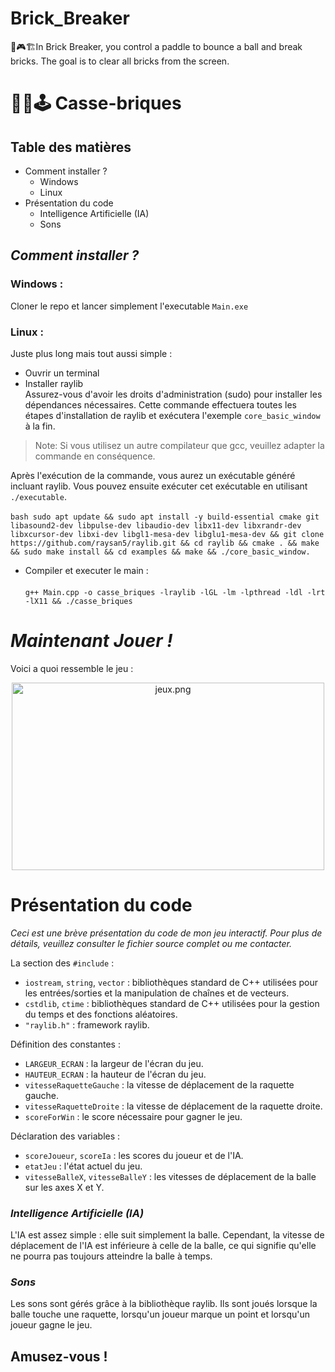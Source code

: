 # Brick_Breaker
🧱🎮🏗️In Brick Breaker, you control a paddle to bounce a ball and break bricks. The goal is to clear all bricks from the screen. 

# 🧱🚀🕹️ Casse-briques

## Table des matières
- Comment installer ?
  - Windows
  - Linux
- Présentation du code
  - Intelligence Artificielle (IA)
  - Sons

## *Comment installer ?*

### Windows :

Cloner le repo et lancer simplement l'executable `Main.exe`

### Linux :

Juste plus long mais tout aussi simple :

- Ouvrir un terminal 
- Installer raylib <br>
Assurez-vous d'avoir les droits d'administration (sudo) pour installer les dépendances nécessaires. Cette commande effectuera toutes les étapes d'installation de raylib et exécutera l'exemple `core_basic_window` à la fin.

> Note: Si vous utilisez un autre compilateur que gcc, veuillez adapter la commande en conséquence.

Après l'exécution de la commande, vous aurez un exécutable généré incluant raylib. Vous pouvez ensuite exécuter cet exécutable en utilisant `./executable`.<br><br>
```bash sudo apt update && sudo apt install -y build-essential cmake git libasound2-dev libpulse-dev libaudio-dev libx11-dev libxrandr-dev libxcursor-dev libxi-dev libgl1-mesa-dev libglu1-mesa-dev && git clone https://github.com/raysan5/raylib.git && cd raylib && cmake . && make && sudo make install && cd examples && make && ./core_basic_window. ```

- Compiler et executer le main : <br> <br>`g++ Main.cpp -o casse_briques -lraylib -lGL -lm -lpthread -ldl -lrt -lX11 && ./casse_briques` <br>


# *Maintenant Jouer !*

Voici a quoi ressemble le jeu : 

<p align="center"><img src="img/jeux.PNG" alt="jeux.png" width="500" height="300" /></p>


# Présentation du code

*Ceci est une brève présentation du code de mon jeu interactif. Pour plus de détails, veuillez consulter le fichier source complet ou me contacter.*

La section des `#include` :
- `iostream`, `string`, `vector` : bibliothèques standard de C++ utilisées pour les entrées/sorties et la manipulation de chaînes et de vecteurs.
- `cstdlib`, `ctime` : bibliothèques standard de C++ utilisées pour la gestion du temps et des fonctions aléatoires.
- `"raylib.h"` : framework raylib.

Définition des constantes :
- `LARGEUR_ECRAN` : la largeur de l'écran du jeu.
- `HAUTEUR_ECRAN` : la hauteur de l'écran du jeu.
- `vitesseRaquetteGauche` : la vitesse de déplacement de la raquette gauche.
- `vitesseRaquetteDroite` : la vitesse de déplacement de la raquette droite.
- `scoreForWin` : le score nécessaire pour gagner le jeu.

Déclaration des variables :
- `scoreJoueur`, `scoreIa` : les scores du joueur et de l'IA.
- `etatJeu` : l'état actuel du jeu.
- `vitesseBalleX`, `vitesseBalleY` : les vitesses de déplacement de la balle sur les axes X et Y.

### *Intelligence Artificielle (IA)*
L'IA est assez simple : elle suit simplement la balle. Cependant, la vitesse de déplacement de l'IA est inférieure à celle de la balle, ce qui signifie qu'elle ne pourra pas toujours atteindre la balle à temps.

### *Sons*
Les sons sont gérés grâce à la bibliothèque raylib. Ils sont joués lorsque la balle touche une raquette, lorsqu'un joueur marque un point et lorsqu'un joueur gagne le jeu.

## **Amusez-vous !**

